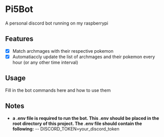 # Pi5Bot
A personal discord bot running on my raspberrypi

## Features
- [x] Match archmages with their respective pokemon
- [x] Automatiaccly update the list of archmages and their pokemon every hour (or any other time interval)

## Usage
Fill in the bot commands here and how to use them

## Notes
- **a .env file is required to run the bot. This .env should be placed in the root directory of this project. The .env file should contain the following:** 
-- DISCORD_TOKEN=your_discord_token
